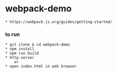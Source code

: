 # webpack-demo

	* https://webpack.js.org/guides/getting-started/

### to run
	* git clone & cd webpack-demo
	* npm install
	* npm run build
	* http-server
		or
	* open index.html in web browser
